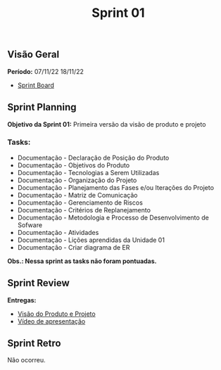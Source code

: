 <h1 align="center"><b>Sprint 01</b></h1>

<br>

## Visão Geral

**Período:** 07/11/22	18/11/22 <br>

- [Sprint Board](https://talesrodriguesgoncalves98.atlassian.net/jira/software/projects/SOS/boards/1/reports/burnup)

## Sprint Planning

**Objetivo da Sprint 01:** Primeira versão da visão de produto e projeto

### Tasks:
  - Documentação - Declaração de Posição do Produto
  - Documentação - Objetivos do Produto
  - Documentação - Tecnologias a Serem Utilizadas
  - Documentação - Organização do Projeto
  - Documentação - Planejamento das Fases e/ou Iterações do Projeto
  - Documentação - Matriz de Comunicação
  - Documentação - Gerenciamento de Riscos
  - Documentação - Critérios de Replanejamento
  - Documentação - Metodologia e Processo de Desenvolvimento de Sofware
  - Documentação - Atividades
  - Documentação - Lições aprendidas da Unidade 01
 - Documentação - Criar diagrama de ER

**Obs.: Nessa sprint as tasks não foram pontuadas.**

## Sprint Review 

**Entregas:**
  - [Visão do Produto e Projeto](https://mdsreq-fga-unb.github.io/2023.1-SOSOptica/visao/) 
  - [Vídeo de apresentação](https://mdsreq-fga-unb.github.io/2023.1-SOSOptica/visao/)

## Sprint Retro
Não ocorreu.
